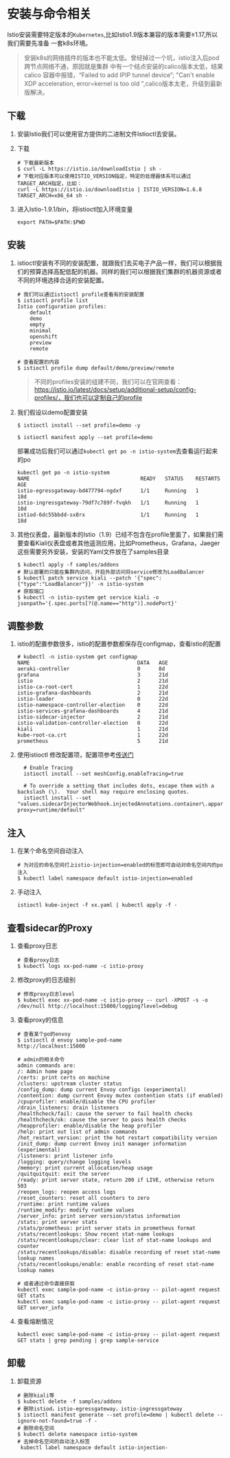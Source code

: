# 安装与命令相关

Istio安装需要特定版本的`Kubernetes`,比如Istio1.9版本兼容的版本需要≥1.17,所以我们需要先准备
一套k8s环境。

> 安装k8s的网络插件的版本也不能太低。曾经掉过一个坑，istio注入后pod跨节点网络不通，原因就是集群
> 中有一个结点安装的calico版本太低，结果calico 容器中报错，“Failed to add IPIP tunnel device”;
> "Can't enable XDP acceleration, error=kernel is too old ",calico版本太老，升级到最新版解决。





## 下载

1. 安装Istio我们可以使用官方提供的二进制文件Istioctl去安装。

2. 下载

   ```shell
   # 下载最新版本
   $ curl -L https://istio.io/downloadIstio | sh -
   # 下载对应版本可以使用ISTIO_VERSION指定，特定的处理器体系可以通过TARGET_ARCH指定，比如：
   curl -L https://istio.io/downloadIstio | ISTIO_VERSION=1.6.8 TARGET_ARCH=x86_64 sh -
   ```

3. 进入Istio-1.9.1/bin，将istioctl加入环境变量

   ```shell
   export PATH=$PATH:$PWD
   ```



## 安装

1. istioctl安装有不同的安装配置，就跟我们去买电子产品一样，我们可以根据我们的预算选择高配低配的机器。同样的我们可以根据我们集群的机器资源或者不同的环境选择合适的安装配置。

   ```shell
   # 我们可以通过istioctl profile查看有的安装配置
   $ istioctl profile list
   Istio configuration profiles:
       default
       demo
       empty
       minimal
       openshift
       preview
       remote
   
   # 查看配置的内容
   $ istioctl profile dump default/demo/preview/remote
   ```

   >不同的profiles安装的组建不同，我们可以在官网查看：https://istio.io/latest/docs/setup/additional-setup/config-profiles/，我们也可以定制自己的profile

2. 我们假设以demo配置安装

   ```shell
   $ istioctl install --set profile=demo -y
   
   $ istioctl manifest apply --set profile=demo
   ```

   部署成功后我们可以通过`kubectl get po -n istio-system`去查看运行起来的po

   ```shell
   kubectl get po -n istio-system
   NAME                                    READY   STATUS    RESTARTS   AGE
   istio-egressgateway-bd477794-ngdxf      1/1     Running   1          18d
   istio-ingressgateway-79df7c789f-fvqkh   1/1     Running   1          18d
   istiod-6dc55bbdd-sx8rx                  1/1     Running   1          18d
   ```

3. 其他仪表盘，最新版本的Istio（1.9）已经不包含在profile里面了，如果我们需要查看Kiali仪表盘或者其他遥测应用，比如Prometheus，Grafana，Jaeger这些需要另外安装，安装的Yaml文件放在了samples目录

   ```shell
   $ kubectl apply -f samples/addons
   # 默认部署的只能在集群内访问，开启外部访问将service修改为LoadBalancer
   $ kubectl patch service kiali --patch '{"spec":{"type":"LoadBalancer"}}' -n istio-system
   # 获取端口
   $ kubectl -n istio-system get service kiali -o jsonpath='{.spec.ports[?(@.name=="http")].nodePort}'
   ```

## 调整参数
1. istio的配置参数很多，istio的配置参数都保存在configmap，查看istio的配置
   ```shell
   # kubectl -n istio-system get configmap
   NAME                                   DATA   AGE
   aeraki-controller                      0      8d
   grafana                                3      21d
   istio                                  2      21d
   istio-ca-root-cert                     1      22d
   istio-grafana-dashboards               2      21d
   istio-leader                           0      22d
   istio-namespace-controller-election    0      22d
   istio-services-grafana-dashboards      4      21d
   istio-sidecar-injector                 2      21d
   istio-validation-controller-election   0      22d
   kiali                                  1      21d
   kube-root-ca.crt                       1      22d
   prometheus                             5      21d
   ```
   
2. 使用istioctl 修改配置项，配置项参考[传送门](https://istio.io/latest/docs/reference/config/istio.mesh.v1alpha1/)

   ```shell
     # Enable Tracing
     istioctl install --set meshConfig.enableTracing=true
   
     # To override a setting that includes dots, escape them with a backslash (\).  Your shell may require enclosing quotes.
     istioctl install --set "values.sidecarInjectorWebhook.injectedAnnotations.container\.apparmor\.security\.beta\.kubernetes\.io/istio-proxy=runtime/default"
   ```

   





## 注入

1. 在某个命名空间自动注入

   ```shell
   # 为对应的命名空间打上istio-injection=enabled的标签即可自动对命名空间内的po注入
   $ kubectl label namespace default istio-injection=enabled
   ```

2. 手动注入

   ```
   istioctl kube-inject -f xx.yaml | kubectl apply -f -
   ```



## 查看sidecar的Proxy

1. 查看proxy日志

   ```shell
   # 查看proxy日志
   $ kubectl logs xx-pod-name -c istio-proxy
   ```

2. 修改proxy的日志级别

   ```shell
   # 修改proxy日志level
   $ kubectl exec xx-pod-name -c istio-proxy -- curl -XPOST -s -o /dev/null http://localhost:15000/logging?level=debug
   ```

3. 查看proxy的信息
   ```shell
   # 查看某个po的envoy
   $ istioctl d envoy sample-pod-name
   http://localhost:15000
   
   # admin的相关命令
   admin commands are:
   /: Admin home page
   /certs: print certs on machine
   /clusters: upstream cluster status
   /config_dump: dump current Envoy configs (experimental)
   /contention: dump current Envoy mutex contention stats (if enabled)
   /cpuprofiler: enable/disable the CPU profiler
   /drain_listeners: drain listeners
   /healthcheck/fail: cause the server to fail health checks
   /healthcheck/ok: cause the server to pass health checks
   /heapprofiler: enable/disable the heap profiler
   /help: print out list of admin commands
   /hot_restart_version: print the hot restart compatibility version
   /init_dump: dump current Envoy init manager information (experimental)
   /listeners: print listener info
   /logging: query/change logging levels
   /memory: print current allocation/heap usage
   /quitquitquit: exit the server
   /ready: print server state, return 200 if LIVE, otherwise return 503
   /reopen_logs: reopen access logs
   /reset_counters: reset all counters to zero
   /runtime: print runtime values
   /runtime_modify: modify runtime values
   /server_info: print server version/status information
   /stats: print server stats
   /stats/prometheus: print server stats in prometheus format
   /stats/recentlookups: Show recent stat-name lookups
   /stats/recentlookups/clear: clear list of stat-name lookups and counter
   /stats/recentlookups/disable: disable recording of reset stat-name lookup names
   /stats/recentlookups/enable: enable recording of reset stat-name lookup names
   
   # 或者通过命令直接获取
   kubectl exec sample-pod-name -c istio-proxy -- pilot-agent request GET stats
   kubectl exec sample-pod-name -c istio-proxy -- pilot-agent request GET server_info
   ```
   
4. 查看熔断情况
   ```shell
   kubectl exec sample-pod-name -c istio-proxy -- pilot-agent request GET stats | grep pending | grep sample-service
   ```




## 卸载

1. 卸载资源

   ```shell
   # 删除kiali等
   $ kubectl delete -f samples/addons
   # 删除istiod，istio-egressgateway，istio-ingressgateway
   $ istioctl manifest generate --set profile=demo | kubectl delete --ignore-not-found=true -f -
   # 删除命名空间
   $ kubectl delete namespace istio-system
   # 去掉命名空间的自动注入标签
    kubectl label namespace default istio-injection-
   ```

   